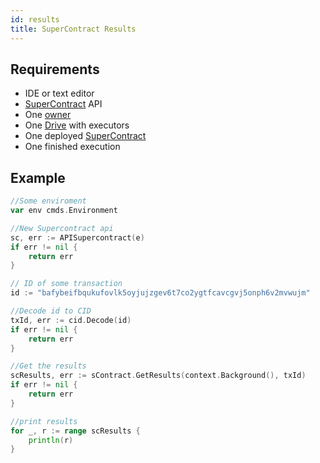 ```yaml
---
id: results
title: SuperContract Results
---
```


## Requirements

- IDE or text editor
- [SuperContract](../../built_in_features/supercontract/overview.md) API
- One [owner](../../roles/owner.md)
- One [Drive](../../built_in_features/drive/overview.md) with executors
- One deployed [SuperContract](../../built_in_features/supercontract/overview.md)
- One finished execution

## Example

```go
//Some enviroment
var env cmds.Environment

//New Supercontract api
sc, err := APISupercontract(e)
if err != nil {
	return err
}

// ID of some transaction
id := "bafybeifbqukufovlk5oyjujzgev6t7co2ygtfcavcgvj5onph6v2mvwujm"

//Decode id to CID
txId, err := cid.Decode(id)
if err != nil {
	return err
}

//Get the results
scResults, err := sContract.GetResults(context.Background(), txId)
if err != nil {
	return err
}

//print results
for _, r := range scResults {
	println(r)
}
```
